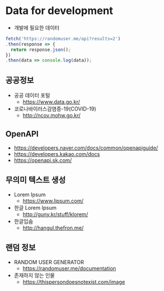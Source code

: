 # Data for development
* 개발에 필요한 데이터

```js
fetch('https://randomuser.me/api?results=2')
.then(response => {
  return response.json();
})
.then(data => console.log(data));
```

## 공공정보
* 공공 데이터 포털
  * https://www.data.go.kr/
* 코로나바이러스감염증-19(COVID-19)
  * http://ncov.mohw.go.kr/

## OpenAPI
* https://developers.naver.com/docs/common/openapiguide/
* https://developers.kakao.com/docs
* https://openapi.sk.com/

## 무의미 텍스트 생성
* Lorem Ipsum
  * https://www.lipsum.com/
* 한글 Lorem Ipsum
  * http://guny.kr/stuff/klorem/
* 한글입숨
  * http://hangul.thefron.me/

## 랜덤 정보
* RANDOM USER GENERATOR
  * https://randomuser.me/documentation
* 존재하지 않는 인물
  * https://thispersondoesnotexist.com/image

